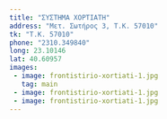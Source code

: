 ```yaml
---
title: "ΣΥΣΤΗΜΑ ΧΟΡΤΙΑΤΗ"
address: "Μετ. Σωτήρος 3, Τ.Κ. 57010"
tk: "Τ.Κ. 57010"
phone: "2310.349840"
long: 23.10146
lat: 40.60957
images:
 - image: frontistirio-xortiati-1.jpg
   tag: main
 - image: frontistirio-xortiati-1.jpg
 - image: frontistirio-xortiati-1.jpg
---
```

